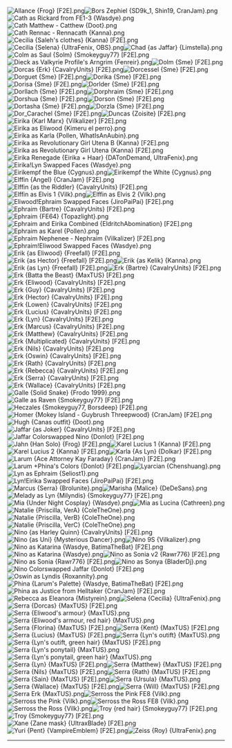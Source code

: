![Allance {Frog} [F2E].png](https://raw.githubusercontent.com/Klokinator/FE-Repo/main/Portrait%20Repository/Crossover%20Mugs%20(Characters%20RPing%20as%20Other%20Characters)/Allance%20%7BFrog%7D%20%5BF2E%5D.png "Allance {Frog} [F2E].png")![Bors Zephiel {SD9k_1, Shin19, CranJam}.png](https://raw.githubusercontent.com/Klokinator/FE-Repo/main/Portrait%20Repository/Crossover%20Mugs%20(Characters%20RPing%20as%20Other%20Characters)/Bors%20Zephiel%20%7BSD9k_1,%20Shin19,%20CranJam%7D.png "Bors Zephiel {SD9k_1, Shin19, CranJam}.png")![Cath as Rickard from FE1-3 {Wasdye}.png](https://raw.githubusercontent.com/Klokinator/FE-Repo/main/Portrait%20Repository/Crossover%20Mugs%20(Characters%20RPing%20as%20Other%20Characters)/Cath%20as%20Rickard%20from%20FE1-3%20%7BWasdye%7D.png "Cath as Rickard from FE1-3 {Wasdye}.png")![Cath Matthew - Catthew {Doot}.png](https://raw.githubusercontent.com/Klokinator/FE-Repo/main/Portrait%20Repository/Crossover%20Mugs%20(Characters%20RPing%20as%20Other%20Characters)/Cath%20Matthew%20-%20Catthew%20%7BDoot%7D.png "Cath Matthew - Catthew {Doot}.png")![Cath Rennac - Rennacath {Kanna}.png](https://raw.githubusercontent.com/Klokinator/FE-Repo/main/Portrait%20Repository/Crossover%20Mugs%20(Characters%20RPing%20as%20Other%20Characters)/Cath%20Rennac%20-%20Rennacath%20%7BKanna%7D.png "Cath Rennac - Rennacath {Kanna}.png")![Cecilia {Saleh's clothes} {Kanna} [F2E].png](https://raw.githubusercontent.com/Klokinator/FE-Repo/main/Portrait%20Repository/Crossover%20Mugs%20(Characters%20RPing%20as%20Other%20Characters)/Cecilia%20(Saleh's%20clothes)%20%7BKanna%7D%20%5BF2E%5D.png "Cecilia {Saleh's clothes} {Kanna} [F2E].png")![Cecilia {Selena} {UltraFenix, OBS}.png](https://raw.githubusercontent.com/Klokinator/FE-Repo/main/Portrait%20Repository/Crossover%20Mugs%20(Characters%20RPing%20as%20Other%20Characters)/Cecilia%20(Selena)%20%7BUltraFenix,%20OBS%7D.png "Cecilia {Selena} {UltraFenix, OBS}.png")![Chad {as Jaffar} {Limstella}.png](https://raw.githubusercontent.com/Klokinator/FE-Repo/main/Portrait%20Repository/Crossover%20Mugs%20(Characters%20RPing%20as%20Other%20Characters)/Chad%20(as%20Jaffar)%20%7BLimstella%7D.png "Chad {as Jaffar} {Limstella}.png")![Colm as Saul {Solm} {Smokeyguy77} [F2E].png](https://raw.githubusercontent.com/Klokinator/FE-Repo/main/Portrait%20Repository/Crossover%20Mugs%20(Characters%20RPing%20as%20Other%20Characters)/Colm%20as%20Saul%20(Solm)%20%7BSmokeyguy77%7D%20%5BF2E%5D.png "Colm as Saul {Solm} {Smokeyguy77} [F2E].png")![Dieck as Valkyrie Profile's Arngrim {Fenreir}.png](https://raw.githubusercontent.com/Klokinator/FE-Repo/main/Portrait%20Repository/Crossover%20Mugs%20(Characters%20RPing%20as%20Other%20Characters)/Dieck%20as%20Valkyrie%20Profile's%20Arngrim%20%7BFenreir%7D.png "Dieck as Valkyrie Profile's Arngrim {Fenreir}.png")![Dolm {Sme} [F2E].png](https://raw.githubusercontent.com/Klokinator/FE-Repo/main/Portrait%20Repository/Crossover%20Mugs%20(Characters%20RPing%20as%20Other%20Characters)/Dolm%20%7BSme%7D%20%5BF2E%5D.png "Dolm {Sme} [F2E].png")![Dorcas {Erk} {CavalryUnits} [F2E].png](https://raw.githubusercontent.com/Klokinator/FE-Repo/main/Portrait%20Repository/Crossover%20Mugs%20(Characters%20RPing%20as%20Other%20Characters)/Dorcas%20(Erk)%20%7BCavalryUnits%7D%20%5BF2E%5D.png "Dorcas {Erk} {CavalryUnits} [F2E].png")![Dorcessel {Sme} [F2E].png](https://raw.githubusercontent.com/Klokinator/FE-Repo/main/Portrait%20Repository/Crossover%20Mugs%20(Characters%20RPing%20as%20Other%20Characters)/Dorcessel%20%7BSme%7D%20%5BF2E%5D.png "Dorcessel {Sme} [F2E].png")![Dorguet {Sme} [F2E].png](https://raw.githubusercontent.com/Klokinator/FE-Repo/main/Portrait%20Repository/Crossover%20Mugs%20(Characters%20RPing%20as%20Other%20Characters)/Dorguet%20%7BSme%7D%20%5BF2E%5D.png "Dorguet {Sme} [F2E].png")![Dorika {Sme} [F2E].png](https://raw.githubusercontent.com/Klokinator/FE-Repo/main/Portrait%20Repository/Crossover%20Mugs%20(Characters%20RPing%20as%20Other%20Characters)/Dorika%20%7BSme%7D%20%5BF2E%5D.png "Dorika {Sme} [F2E].png")![Dorisa {Sme} [F2E].png](https://raw.githubusercontent.com/Klokinator/FE-Repo/main/Portrait%20Repository/Crossover%20Mugs%20(Characters%20RPing%20as%20Other%20Characters)/Dorisa%20%7BSme%7D%20%5BF2E%5D.png "Dorisa {Sme} [F2E].png")![Dorlder {Sme} [F2E].png](https://raw.githubusercontent.com/Klokinator/FE-Repo/main/Portrait%20Repository/Crossover%20Mugs%20(Characters%20RPing%20as%20Other%20Characters)/Dorlder%20%7BSme%7D%20%5BF2E%5D.png "Dorlder {Sme} [F2E].png")![Dorllach {Sme} [F2E].png](https://raw.githubusercontent.com/Klokinator/FE-Repo/main/Portrait%20Repository/Crossover%20Mugs%20(Characters%20RPing%20as%20Other%20Characters)/Dorllach%20%7BSme%7D%20%5BF2E%5D.png "Dorllach {Sme} [F2E].png")![Dorphraim {Sme} [F2E].png](https://raw.githubusercontent.com/Klokinator/FE-Repo/main/Portrait%20Repository/Crossover%20Mugs%20(Characters%20RPing%20as%20Other%20Characters)/Dorphraim%20%7BSme%7D%20%5BF2E%5D.png "Dorphraim {Sme} [F2E].png")![Dorshua {Sme} [F2E].png](https://raw.githubusercontent.com/Klokinator/FE-Repo/main/Portrait%20Repository/Crossover%20Mugs%20(Characters%20RPing%20as%20Other%20Characters)/Dorshua%20%7BSme%7D%20%5BF2E%5D.png "Dorshua {Sme} [F2E].png")![Dorson {Sme} [F2E].png](https://raw.githubusercontent.com/Klokinator/FE-Repo/main/Portrait%20Repository/Crossover%20Mugs%20(Characters%20RPing%20as%20Other%20Characters)/Dorson%20%7BSme%7D%20%5BF2E%5D.png "Dorson {Sme} [F2E].png")![Dortasha {Sme} [F2E].png](https://raw.githubusercontent.com/Klokinator/FE-Repo/main/Portrait%20Repository/Crossover%20Mugs%20(Characters%20RPing%20as%20Other%20Characters)/Dortasha%20%7BSme%7D%20%5BF2E%5D.png "Dortasha {Sme} [F2E].png")![Dorzla {Sme} [F2E].png](https://raw.githubusercontent.com/Klokinator/FE-Repo/main/Portrait%20Repository/Crossover%20Mugs%20(Characters%20RPing%20as%20Other%20Characters)/Dorzla%20%7BSme%7D%20%5BF2E%5D.png "Dorzla {Sme} [F2E].png")![Dor_Carachel {Sme} [F2E].png](https://raw.githubusercontent.com/Klokinator/FE-Repo/main/Portrait%20Repository/Crossover%20Mugs%20(Characters%20RPing%20as%20Other%20Characters)/Dor_Carachel%20%7BSme%7D%20%5BF2E%5D.png "Dor_Carachel {Sme} [F2E].png")![Duncas {Zoisite} [F2E].png](https://raw.githubusercontent.com/Klokinator/FE-Repo/main/Portrait%20Repository/Crossover%20Mugs%20(Characters%20RPing%20as%20Other%20Characters)/Duncas%20%7BZoisite%7D%20%5BF2E%5D.png "Duncas {Zoisite} [F2E].png")![Eirika {Karl Marx} {Vilkalizer} [F2E].png](https://raw.githubusercontent.com/Klokinator/FE-Repo/main/Portrait%20Repository/Crossover%20Mugs%20(Characters%20RPing%20as%20Other%20Characters)/Eirika%20(Karl%20Marx)%20%7BVilkalizer%7D%20%5BF2E%5D.png "Eirika {Karl Marx} {Vilkalizer} [F2E].png")![Eirika as Eliwood {Kimeru el perro}.png](https://raw.githubusercontent.com/Klokinator/FE-Repo/main/Portrait%20Repository/Crossover%20Mugs%20(Characters%20RPing%20as%20Other%20Characters)/Eirika%20as%20Eliwood%20%7BKimeru%20el%20perro%7D.png "Eirika as Eliwood {Kimeru el perro}.png")![Eirika as Karla {Pollen, WhatIsAnAubin}.png](https://raw.githubusercontent.com/Klokinator/FE-Repo/main/Portrait%20Repository/Crossover%20Mugs%20(Characters%20RPing%20as%20Other%20Characters)/Eirika%20as%20Karla%20%7BPollen,%20WhatIsAnAubin%7D.png "Eirika as Karla {Pollen, WhatIsAnAubin}.png")![Eirika as Revolutionary Girl Utena B {Kanna} [F2E].png](https://raw.githubusercontent.com/Klokinator/FE-Repo/main/Portrait%20Repository/Crossover%20Mugs%20(Characters%20RPing%20as%20Other%20Characters)/Eirika%20as%20Revolutionary%20Girl%20Utena%20B%20%7BKanna%7D%20%5BF2E%5D.png "Eirika as Revolutionary Girl Utena B {Kanna} [F2E].png")![Eirika as Revolutionary Girl Utena {Kanna} [F2E].png](https://raw.githubusercontent.com/Klokinator/FE-Repo/main/Portrait%20Repository/Crossover%20Mugs%20(Characters%20RPing%20as%20Other%20Characters)/Eirika%20as%20Revolutionary%20Girl%20Utena%20%7BKanna%7D%20%5BF2E%5D.png "Eirika as Revolutionary Girl Utena {Kanna} [F2E].png")![Eirika Renegade {Eirika + Haar} {DATonDemand, UltraFenix}.png](https://raw.githubusercontent.com/Klokinator/FE-Repo/main/Portrait%20Repository/Crossover%20Mugs%20(Characters%20RPing%20as%20Other%20Characters)/Eirika%20Renegade%20(Eirika%20%2B%20Haar)%20%7BDATonDemand,%20UltraFenix%7D.png "Eirika Renegade {Eirika + Haar} {DATonDemand, UltraFenix}.png")![Eirika!Lyn Swapped Faces {Wasdye}.png](https://raw.githubusercontent.com/Klokinator/FE-Repo/main/Portrait%20Repository/Crossover%20Mugs%20(Characters%20RPing%20as%20Other%20Characters)/Eirika!Lyn%20Swapped%20Faces%20%7BWasdye%7D.png "Eirika!Lyn Swapped Faces {Wasdye}.png")![Eirikempf the Blue {Cygnus}.png](https://raw.githubusercontent.com/Klokinator/FE-Repo/main/Portrait%20Repository/Crossover%20Mugs%20(Characters%20RPing%20as%20Other%20Characters)/Eirikempf%20the%20Blue%20%7BCygnus%7D.png "Eirikempf the Blue {Cygnus}.png")![Eirikempf the White {Cygnus}.png](https://raw.githubusercontent.com/Klokinator/FE-Repo/main/Portrait%20Repository/Crossover%20Mugs%20(Characters%20RPing%20as%20Other%20Characters)/Eirikempf%20the%20White%20%7BCygnus%7D.png "Eirikempf the White {Cygnus}.png")![Elffin {Angel} {CranJam} [F2E].png](https://raw.githubusercontent.com/Klokinator/FE-Repo/main/Portrait%20Repository/Crossover%20Mugs%20(Characters%20RPing%20as%20Other%20Characters)/Elffin%20(Angel)%20%7BCranJam%7D%20%5BF2E%5D.png "Elffin {Angel} {CranJam} [F2E].png")![Elffin {as the Riddler} {CavalryUnits} [F2E].png](https://raw.githubusercontent.com/Klokinator/FE-Repo/main/Portrait%20Repository/Crossover%20Mugs%20(Characters%20RPing%20as%20Other%20Characters)/Elffin%20(as%20the%20Riddler)%20%7BCavalryUnits%7D%20%5BF2E%5D.png "Elffin {as the Riddler} {CavalryUnits} [F2E].png")![Elffin as Elvis 1 {Vilk}.png](https://raw.githubusercontent.com/Klokinator/FE-Repo/main/Portrait%20Repository/Crossover%20Mugs%20(Characters%20RPing%20as%20Other%20Characters)/Elffin%20as%20Elvis%201%20%7BVilk%7D.png "Elffin as Elvis 1 {Vilk}.png")![Elffin as Elvis 2 {Vilk}.png](https://raw.githubusercontent.com/Klokinator/FE-Repo/main/Portrait%20Repository/Crossover%20Mugs%20(Characters%20RPing%20as%20Other%20Characters)/Elffin%20as%20Elvis%202%20%7BVilk%7D.png "Elffin as Elvis 2 {Vilk}.png")![Eliwood!Ephraim Swapped Faces {JiroPaiPai} [F2E].png](https://raw.githubusercontent.com/Klokinator/FE-Repo/main/Portrait%20Repository/Crossover%20Mugs%20(Characters%20RPing%20as%20Other%20Characters)/Eliwood!Ephraim%20Swapped%20Faces%20%7BJiroPaiPai%7D%20%5BF2E%5D.png "Eliwood!Ephraim Swapped Faces {JiroPaiPai} [F2E].png")![Ephraim {Bartre} {CavalryUnits} [F2E].png](https://raw.githubusercontent.com/Klokinator/FE-Repo/main/Portrait%20Repository/Crossover%20Mugs%20(Characters%20RPing%20as%20Other%20Characters)/Ephraim%20(Bartre)%20%7BCavalryUnits%7D%20%5BF2E%5D.png "Ephraim {Bartre} {CavalryUnits} [F2E].png")![Ephraim {FE64} {Topazlight}.png](https://raw.githubusercontent.com/Klokinator/FE-Repo/main/Portrait%20Repository/Crossover%20Mugs%20(Characters%20RPing%20as%20Other%20Characters)/Ephraim%20(FE64)%20%7BTopazlight%7D.png "Ephraim {FE64} {Topazlight}.png")![Ephraim and Eirika Combined {EldritchAbomination} [F2E].png](https://raw.githubusercontent.com/Klokinator/FE-Repo/main/Portrait%20Repository/Crossover%20Mugs%20(Characters%20RPing%20as%20Other%20Characters)/Ephraim%20and%20Eirika%20Combined%20%7BEldritchAbomination%7D%20%5BF2E%5D.png "Ephraim and Eirika Combined {EldritchAbomination} [F2E].png")![Ephraim as Karel {Pollen}.png](https://raw.githubusercontent.com/Klokinator/FE-Repo/main/Portrait%20Repository/Crossover%20Mugs%20(Characters%20RPing%20as%20Other%20Characters)/Ephraim%20as%20Karel%20%7BPollen%7D.png "Ephraim as Karel {Pollen}.png")![Ephraim Nephenee - Nephraim {Vilkalizer} [F2E].png](https://raw.githubusercontent.com/Klokinator/FE-Repo/main/Portrait%20Repository/Crossover%20Mugs%20(Characters%20RPing%20as%20Other%20Characters)/Ephraim%20Nephenee%20-%20Nephraim%20%7BVilkalizer%7D%20%5BF2E%5D.png "Ephraim Nephenee - Nephraim {Vilkalizer} [F2E].png")![Ephraim!Eliwood Swapped Faces {Wasdye}.png](https://raw.githubusercontent.com/Klokinator/FE-Repo/main/Portrait%20Repository/Crossover%20Mugs%20(Characters%20RPing%20as%20Other%20Characters)/Ephraim!Eliwood%20Swapped%20Faces%20%7BWasdye%7D.png "Ephraim!Eliwood Swapped Faces {Wasdye}.png")![Erik {as Eliwood} {Freefall} [F2E].png](https://raw.githubusercontent.com/Klokinator/FE-Repo/main/Portrait%20Repository/Crossover%20Mugs%20(Characters%20RPing%20as%20Other%20Characters)/Erik%20(as%20Eliwood)%20%7BFreefall%7D%20%5BF2E%5D.png "Erik {as Eliwood} {Freefall} [F2E].png")![Erik {as Hector} {Freefall} [F2E].png](https://raw.githubusercontent.com/Klokinator/FE-Repo/main/Portrait%20Repository/Crossover%20Mugs%20(Characters%20RPing%20as%20Other%20Characters)/Erik%20(as%20Hector)%20%7BFreefall%7D%20%5BF2E%5D.png "Erik {as Hector} {Freefall} [F2E].png")![Erik {as Kelik} {Kanna}.png](https://raw.githubusercontent.com/Klokinator/FE-Repo/main/Portrait%20Repository/Crossover%20Mugs%20(Characters%20RPing%20as%20Other%20Characters)/Erik%20(as%20Kelik)%20%7BKanna%7D.png "Erik {as Kelik} {Kanna}.png")![Erik {as Lyn} {Freefall} [F2E].png](https://raw.githubusercontent.com/Klokinator/FE-Repo/main/Portrait%20Repository/Crossover%20Mugs%20(Characters%20RPing%20as%20Other%20Characters)/Erik%20(as%20Lyn)%20%7BFreefall%7D%20%5BF2E%5D.png "Erik {as Lyn} {Freefall} [F2E].png")![Erk {Bartre} {CavalryUnits} [F2E].png](https://raw.githubusercontent.com/Klokinator/FE-Repo/main/Portrait%20Repository/Crossover%20Mugs%20(Characters%20RPing%20as%20Other%20Characters)/Erk%20(Bartre)%20%7BCavalryUnits%7D%20%5BF2E%5D.png "Erk {Bartre} {CavalryUnits} [F2E].png")![Erk {Batta the Beast} {MaxTUS} [F2E].png](https://raw.githubusercontent.com/Klokinator/FE-Repo/main/Portrait%20Repository/Crossover%20Mugs%20(Characters%20RPing%20as%20Other%20Characters)/Erk%20(Batta%20the%20Beast)%20%7BMaxTUS%7D%20%5BF2E%5D.png "Erk {Batta the Beast} {MaxTUS} [F2E].png")![Erk {Eliwood} {CavalryUnits} [F2E].png](https://raw.githubusercontent.com/Klokinator/FE-Repo/main/Portrait%20Repository/Crossover%20Mugs%20(Characters%20RPing%20as%20Other%20Characters)/Erk%20(Eliwood)%20%7BCavalryUnits%7D%20%5BF2E%5D.png "Erk {Eliwood} {CavalryUnits} [F2E].png")![Erk {Guy} {CavalryUnits} [F2E].png](https://raw.githubusercontent.com/Klokinator/FE-Repo/main/Portrait%20Repository/Crossover%20Mugs%20(Characters%20RPing%20as%20Other%20Characters)/Erk%20(Guy)%20%7BCavalryUnits%7D%20%5BF2E%5D.png "Erk {Guy} {CavalryUnits} [F2E].png")![Erk {Hector} {CavalryUnits} [F2E].png](https://raw.githubusercontent.com/Klokinator/FE-Repo/main/Portrait%20Repository/Crossover%20Mugs%20(Characters%20RPing%20as%20Other%20Characters)/Erk%20(Hector)%20%7BCavalryUnits%7D%20%5BF2E%5D.png "Erk {Hector} {CavalryUnits} [F2E].png")![Erk {Lowen} {CavalryUnits} [F2E].png](https://raw.githubusercontent.com/Klokinator/FE-Repo/main/Portrait%20Repository/Crossover%20Mugs%20(Characters%20RPing%20as%20Other%20Characters)/Erk%20(Lowen)%20%7BCavalryUnits%7D%20%5BF2E%5D.png "Erk {Lowen} {CavalryUnits} [F2E].png")![Erk {Lucius} {CavalryUnits} [F2E].png](https://raw.githubusercontent.com/Klokinator/FE-Repo/main/Portrait%20Repository/Crossover%20Mugs%20(Characters%20RPing%20as%20Other%20Characters)/Erk%20(Lucius)%20%7BCavalryUnits%7D%20%5BF2E%5D.png "Erk {Lucius} {CavalryUnits} [F2E].png")![Erk {Lyn} {CavalryUnits} [F2E].png](https://raw.githubusercontent.com/Klokinator/FE-Repo/main/Portrait%20Repository/Crossover%20Mugs%20(Characters%20RPing%20as%20Other%20Characters)/Erk%20(Lyn)%20%7BCavalryUnits%7D%20%5BF2E%5D.png "Erk {Lyn} {CavalryUnits} [F2E].png")![Erk {Marcus} {CavalryUnits} [F2E].png](https://raw.githubusercontent.com/Klokinator/FE-Repo/main/Portrait%20Repository/Crossover%20Mugs%20(Characters%20RPing%20as%20Other%20Characters)/Erk%20(Marcus)%20%7BCavalryUnits%7D%20%5BF2E%5D.png "Erk {Marcus} {CavalryUnits} [F2E].png")![Erk {Matthew} {CavalryUnits} [F2E].png](https://raw.githubusercontent.com/Klokinator/FE-Repo/main/Portrait%20Repository/Crossover%20Mugs%20(Characters%20RPing%20as%20Other%20Characters)/Erk%20(Matthew)%20%7BCavalryUnits%7D%20%5BF2E%5D.png "Erk {Matthew} {CavalryUnits} [F2E].png")![Erk {Multiplicated} {CavalryUnits} [F2E].png](https://raw.githubusercontent.com/Klokinator/FE-Repo/main/Portrait%20Repository/Crossover%20Mugs%20(Characters%20RPing%20as%20Other%20Characters)/Erk%20(Multiplicated)%20%7BCavalryUnits%7D%20%5BF2E%5D.png "Erk {Multiplicated} {CavalryUnits} [F2E].png")![Erk {Nils} {CavalryUnits} [F2E].png](https://raw.githubusercontent.com/Klokinator/FE-Repo/main/Portrait%20Repository/Crossover%20Mugs%20(Characters%20RPing%20as%20Other%20Characters)/Erk%20(Nils)%20%7BCavalryUnits%7D%20%5BF2E%5D.png "Erk {Nils} {CavalryUnits} [F2E].png")![Erk {Oswin} {CavalryUnits} [F2E].png](https://raw.githubusercontent.com/Klokinator/FE-Repo/main/Portrait%20Repository/Crossover%20Mugs%20(Characters%20RPing%20as%20Other%20Characters)/Erk%20(Oswin)%20%7BCavalryUnits%7D%20%5BF2E%5D.png "Erk {Oswin} {CavalryUnits} [F2E].png")![Erk {Rath} {CavalryUnits} [F2E].png](https://raw.githubusercontent.com/Klokinator/FE-Repo/main/Portrait%20Repository/Crossover%20Mugs%20(Characters%20RPing%20as%20Other%20Characters)/Erk%20(Rath)%20%7BCavalryUnits%7D%20%5BF2E%5D.png "Erk {Rath} {CavalryUnits} [F2E].png")![Erk {Rebecca} {CavalryUnits} [F2E].png](https://raw.githubusercontent.com/Klokinator/FE-Repo/main/Portrait%20Repository/Crossover%20Mugs%20(Characters%20RPing%20as%20Other%20Characters)/Erk%20(Rebecca)%20%7BCavalryUnits%7D%20%5BF2E%5D.png "Erk {Rebecca} {CavalryUnits} [F2E].png")![Erk {Serra} {CavalryUnits} [F2E].png](https://raw.githubusercontent.com/Klokinator/FE-Repo/main/Portrait%20Repository/Crossover%20Mugs%20(Characters%20RPing%20as%20Other%20Characters)/Erk%20(Serra)%20%7BCavalryUnits%7D%20%5BF2E%5D.png "Erk {Serra} {CavalryUnits} [F2E].png")![Erk {Wallace} {CavalryUnits} [F2E].png](https://raw.githubusercontent.com/Klokinator/FE-Repo/main/Portrait%20Repository/Crossover%20Mugs%20(Characters%20RPing%20as%20Other%20Characters)/Erk%20(Wallace)%20%7BCavalryUnits%7D%20%5BF2E%5D.png "Erk {Wallace} {CavalryUnits} [F2E].png")![Galle {Solid Snake} {Frodo 1999}.png](https://raw.githubusercontent.com/Klokinator/FE-Repo/main/Portrait%20Repository/Crossover%20Mugs%20(Characters%20RPing%20as%20Other%20Characters)/Galle%20(Solid%20Snake)%20%7BFrodo%201999%7D.png "Galle {Solid Snake} {Frodo 1999}.png")![Galle as Raven {Smokeyguy77} [F2E].png](https://raw.githubusercontent.com/Klokinator/FE-Repo/main/Portrait%20Repository/Crossover%20Mugs%20(Characters%20RPing%20as%20Other%20Characters)/Galle%20as%20Raven%20%7BSmokeyguy77%7D%20%5BF2E%5D.png "Galle as Raven {Smokeyguy77} [F2E].png")![Heczales {Smokeyguy77, Borsdeep} [F2E].png](https://raw.githubusercontent.com/Klokinator/FE-Repo/main/Portrait%20Repository/Crossover%20Mugs%20(Characters%20RPing%20as%20Other%20Characters)/Heczales%20%7BSmokeyguy77,%20Borsdeep%7D%20%5BF2E%5D.png "Heczales {Smokeyguy77, Borsdeep} [F2E].png")![Homer {Mokey Island - Guybrush Threepwood} {CranJam} [F2E].png](https://raw.githubusercontent.com/Klokinator/FE-Repo/main/Portrait%20Repository/Crossover%20Mugs%20(Characters%20RPing%20as%20Other%20Characters)/Homer%20(Mokey%20Island%20-%20Guybrush%20Threepwood)%20%7BCranJam%7D%20%5BF2E%5D.png "Homer {Mokey Island - Guybrush Threepwood} {CranJam} [F2E].png")![Hugh {Canas outfit} {Doot}.png](https://raw.githubusercontent.com/Klokinator/FE-Repo/main/Portrait%20Repository/Crossover%20Mugs%20(Characters%20RPing%20as%20Other%20Characters)/Hugh%20(Canas%20outfit)%20%7BDoot%7D.png "Hugh {Canas outfit} {Doot}.png")![Jaffar {as Joker} {CavalryUnits} [F2E].png](https://raw.githubusercontent.com/Klokinator/FE-Repo/main/Portrait%20Repository/Crossover%20Mugs%20(Characters%20RPing%20as%20Other%20Characters)/Jaffar%20(as%20Joker)%20%7BCavalryUnits%7D%20%5BF2E%5D.png "Jaffar {as Joker} {CavalryUnits} [F2E].png")![Jaffar Colorswapped Nino {Donlot} [F2E].png](https://raw.githubusercontent.com/Klokinator/FE-Repo/main/Portrait%20Repository/Crossover%20Mugs%20(Characters%20RPing%20as%20Other%20Characters)/Jaffar%20Colorswapped%20Nino%20%7BDonlot%7D%20%5BF2E%5D.png "Jaffar Colorswapped Nino {Donlot} [F2E].png")![Jahn {Han Solo} {Frog} [F2E].png](https://raw.githubusercontent.com/Klokinator/FE-Repo/main/Portrait%20Repository/Crossover%20Mugs%20(Characters%20RPing%20as%20Other%20Characters)/Jahn%20(Han%20Solo)%20%7BFrog%7D%20%5BF2E%5D.png "Jahn {Han Solo} {Frog} [F2E].png")![Karel Lucius 1 {Kanna} [F2E].png](https://raw.githubusercontent.com/Klokinator/FE-Repo/main/Portrait%20Repository/Crossover%20Mugs%20(Characters%20RPing%20as%20Other%20Characters)/Karel%20Lucius%201%20%7BKanna%7D%20%5BF2E%5D.png "Karel Lucius 1 {Kanna} [F2E].png")![Karel Lucius 2 {Kanna} [F2E].png](https://raw.githubusercontent.com/Klokinator/FE-Repo/main/Portrait%20Repository/Crossover%20Mugs%20(Characters%20RPing%20as%20Other%20Characters)/Karel%20Lucius%202%20%7BKanna%7D%20%5BF2E%5D.png "Karel Lucius 2 {Kanna} [F2E].png")![Karla {As Lyn} {Dolkar} [F2E].png](https://raw.githubusercontent.com/Klokinator/FE-Repo/main/Portrait%20Repository/Crossover%20Mugs%20(Characters%20RPing%20as%20Other%20Characters)/Karla%20(As%20Lyn)%20%7BDolkar%7D%20%5BF2E%5D.png "Karla {As Lyn} {Dolkar} [F2E].png")![Larum {Ace Attorney Kay Faraday} {CranJam} [F2E].png](https://raw.githubusercontent.com/Klokinator/FE-Repo/main/Portrait%20Repository/Crossover%20Mugs%20(Characters%20RPing%20as%20Other%20Characters)/Larum%20(Ace%20Attorney%20Kay%20Faraday)%20%7BCranJam%7D%20%5BF2E%5D.png "Larum {Ace Attorney Kay Faraday} {CranJam} [F2E].png")![Larum +Phina's Colors {Donlot} [F2E].png](https://raw.githubusercontent.com/Klokinator/FE-Repo/main/Portrait%20Repository/Crossover%20Mugs%20(Characters%20RPing%20as%20Other%20Characters)/Larum%20%2BPhina's%20Colors%20%7BDonlot%7D%20%5BF2E%5D.png "Larum +Phina's Colors {Donlot} [F2E].png")![Lyarcian {Chenshuang}.png](https://raw.githubusercontent.com/Klokinator/FE-Repo/main/Portrait%20Repository/Crossover%20Mugs%20(Characters%20RPing%20as%20Other%20Characters)/Lyarcian%20%7BChenshuang%7D.png "Lyarcian {Chenshuang}.png")![Lyn as Ephraim {Seliost1}.png](https://raw.githubusercontent.com/Klokinator/FE-Repo/main/Portrait%20Repository/Crossover%20Mugs%20(Characters%20RPing%20as%20Other%20Characters)/Lyn%20as%20Ephraim%20%7BSeliost1%7D.png "Lyn as Ephraim {Seliost1}.png")![Lyn!Eirika Swapped Faces {JiroPaiPai} [F2E].png](https://raw.githubusercontent.com/Klokinator/FE-Repo/main/Portrait%20Repository/Crossover%20Mugs%20(Characters%20RPing%20as%20Other%20Characters)/Lyn!Eirika%20Swapped%20Faces%20%7BJiroPaiPai%7D%20%5BF2E%5D.png "Lyn!Eirika Swapped Faces {JiroPaiPai} [F2E].png")![Marcus {Serra} {Brolunite}.png](https://raw.githubusercontent.com/Klokinator/FE-Repo/main/Portrait%20Repository/Crossover%20Mugs%20(Characters%20RPing%20as%20Other%20Characters)/Marcus%20(Serra)%20%7BBrolunite%7D.png "Marcus {Serra} {Brolunite}.png")![Marisha {Malice} {DeDeSans}.png](https://raw.githubusercontent.com/Klokinator/FE-Repo/main/Portrait%20Repository/Crossover%20Mugs%20(Characters%20RPing%20as%20Other%20Characters)/Marisha%20(Malice)%20%7BDeDeSans%7D.png "Marisha {Malice} {DeDeSans}.png")![Melady as Lyn {Milyndis} {Smokeyguy77} [F2E].png](https://raw.githubusercontent.com/Klokinator/FE-Repo/main/Portrait%20Repository/Crossover%20Mugs%20(Characters%20RPing%20as%20Other%20Characters)/Melady%20as%20Lyn%20(Milyndis)%20%7BSmokeyguy77%7D%20%5BF2E%5D.png "Melady as Lyn {Milyndis} {Smokeyguy77} [F2E].png")![Mia {Under Night Cosplay} {Wasdye}.png](https://raw.githubusercontent.com/Klokinator/FE-Repo/main/Portrait%20Repository/Crossover%20Mugs%20(Characters%20RPing%20as%20Other%20Characters)/Mia%20(Under%20Night%20Cosplay)%20%7BWasdye%7D.png "Mia {Under Night Cosplay} {Wasdye}.png")![Mia as Lucina {Cathreen}.png](https://raw.githubusercontent.com/Klokinator/FE-Repo/main/Portrait%20Repository/Crossover%20Mugs%20(Characters%20RPing%20as%20Other%20Characters)/Mia%20as%20Lucina%20%7BCathreen%7D.png "Mia as Lucina {Cathreen}.png")![Natalie {Priscilla, VerA} {ColeTheOne}.png](https://raw.githubusercontent.com/Klokinator/FE-Repo/main/Portrait%20Repository/Crossover%20Mugs%20(Characters%20RPing%20as%20Other%20Characters)/Natalie%20(Priscilla,%20VerA)%20%7BColeTheOne%7D.png "Natalie {Priscilla, VerA} {ColeTheOne}.png")![Natalie {Priscilla, VerB} {ColeTheOne}.png](https://raw.githubusercontent.com/Klokinator/FE-Repo/main/Portrait%20Repository/Crossover%20Mugs%20(Characters%20RPing%20as%20Other%20Characters)/Natalie%20(Priscilla,%20VerB)%20%7BColeTheOne%7D.png "Natalie {Priscilla, VerB} {ColeTheOne}.png")![Natalie {Priscilla, VerC} {ColeTheOne}.png](https://raw.githubusercontent.com/Klokinator/FE-Repo/main/Portrait%20Repository/Crossover%20Mugs%20(Characters%20RPing%20as%20Other%20Characters)/Natalie%20(Priscilla,%20VerC)%20%7BColeTheOne%7D.png "Natalie {Priscilla, VerC} {ColeTheOne}.png")![Nino {as Harley Quinn} {CavalryUnits} [F2E].png](https://raw.githubusercontent.com/Klokinator/FE-Repo/main/Portrait%20Repository/Crossover%20Mugs%20(Characters%20RPing%20as%20Other%20Characters)/Nino%20(as%20Harley%20Quinn)%20%7BCavalryUnits%7D%20%5BF2E%5D.png "Nino {as Harley Quinn} {CavalryUnits} [F2E].png")![Nino {as Uni} {Mysterious Dancer}.png](https://raw.githubusercontent.com/Klokinator/FE-Repo/main/Portrait%20Repository/Crossover%20Mugs%20(Characters%20RPing%20as%20Other%20Characters)/Nino%20(as%20Uni)%20%7BMysterious%20Dancer%7D.png "Nino {as Uni} {Mysterious Dancer}.png")![Nino 9S {Vilkalizer}.png](https://raw.githubusercontent.com/Klokinator/FE-Repo/main/Portrait%20Repository/Crossover%20Mugs%20(Characters%20RPing%20as%20Other%20Characters)/Nino%209S%20%7BVilkalizer%7D.png "Nino 9S {Vilkalizer}.png")![Nino as Katarina {Wasdye, BatimaTheBat} [F2E].png](https://raw.githubusercontent.com/Klokinator/FE-Repo/main/Portrait%20Repository/Crossover%20Mugs%20(Characters%20RPing%20as%20Other%20Characters)/Nino%20as%20Katarina%20%7BWasdye,%20BatimaTheBat%7D%20%5BF2E%5D.png "Nino as Katarina {Wasdye, BatimaTheBat} [F2E].png")![Nino as Katarina {Wasdye}.png](https://raw.githubusercontent.com/Klokinator/FE-Repo/main/Portrait%20Repository/Crossover%20Mugs%20(Characters%20RPing%20as%20Other%20Characters)/Nino%20as%20Katarina%20%7BWasdye%7D.png "Nino as Katarina {Wasdye}.png")![Nino as Sonia v2 {Rawr776} [F2E].png](https://raw.githubusercontent.com/Klokinator/FE-Repo/main/Portrait%20Repository/Crossover%20Mugs%20(Characters%20RPing%20as%20Other%20Characters)/Nino%20as%20Sonia%20v2%20%7BRawr776%7D%20%5BF2E%5D.png "Nino as Sonia v2 {Rawr776} [F2E].png")![Nino as Sonia {Rawr776} [F2E].png](https://raw.githubusercontent.com/Klokinator/FE-Repo/main/Portrait%20Repository/Crossover%20Mugs%20(Characters%20RPing%20as%20Other%20Characters)/Nino%20as%20Sonia%20%7BRawr776%7D%20%5BF2E%5D.png "Nino as Sonia {Rawr776} [F2E].png")![Nino as Sonya {BladerDj}.png](https://raw.githubusercontent.com/Klokinator/FE-Repo/main/Portrait%20Repository/Crossover%20Mugs%20(Characters%20RPing%20as%20Other%20Characters)/Nino%20as%20Sonya%20%7BBladerDj%7D.png "Nino as Sonya {BladerDj}.png")![Nino Colorswapped Jaffar {Donlot} [F2E].png](https://raw.githubusercontent.com/Klokinator/FE-Repo/main/Portrait%20Repository/Crossover%20Mugs%20(Characters%20RPing%20as%20Other%20Characters)/Nino%20Colorswapped%20Jaffar%20%7BDonlot%7D%20%5BF2E%5D.png "Nino Colorswapped Jaffar {Donlot} [F2E].png")![Oswin as Lyndis {Roxannity}.png](https://raw.githubusercontent.com/Klokinator/FE-Repo/main/Portrait%20Repository/Crossover%20Mugs%20(Characters%20RPing%20as%20Other%20Characters)/Oswin%20as%20Lyndis%20%7BRoxannity%7D.png "Oswin as Lyndis {Roxannity}.png")![Phina {Larum's Palette} {Wasdye, BatimaTheBat} [F2E].png](https://raw.githubusercontent.com/Klokinator/FE-Repo/main/Portrait%20Repository/Crossover%20Mugs%20(Characters%20RPing%20as%20Other%20Characters)/Phina%20(Larum's%20Palette)%20%7BWasdye,%20BatimaTheBat%7D%20%5BF2E%5D.png "Phina {Larum's Palette} {Wasdye, BatimaTheBat} [F2E].png")![Phina as Justice from Helltaker {CranJam} [F2E].png](https://raw.githubusercontent.com/Klokinator/FE-Repo/main/Portrait%20Repository/Crossover%20Mugs%20(Characters%20RPing%20as%20Other%20Characters)/Phina%20as%20Justice%20from%20Helltaker%20%7BCranJam%7D%20%5BF2E%5D.png "Phina as Justice from Helltaker {CranJam} [F2E].png")![Rebecca as Eleanora {Mistyrein}.png](https://raw.githubusercontent.com/Klokinator/FE-Repo/main/Portrait%20Repository/Crossover%20Mugs%20(Characters%20RPing%20as%20Other%20Characters)/Rebecca%20as%20Eleanora%20%7BMistyrein%7D.png "Rebecca as Eleanora {Mistyrein}.png")![Selena {Cecilia} {UltraFenix}.png](https://raw.githubusercontent.com/Klokinator/FE-Repo/main/Portrait%20Repository/Crossover%20Mugs%20(Characters%20RPing%20as%20Other%20Characters)/Selena%20(Cecilia)%20%7BUltraFenix%7D.png "Selena {Cecilia} {UltraFenix}.png")![Serra {Dorcas} {MaxTUS} [F2E].png](https://raw.githubusercontent.com/Klokinator/FE-Repo/main/Portrait%20Repository/Crossover%20Mugs%20(Characters%20RPing%20as%20Other%20Characters)/Serra%20(Dorcas)%20%7BMaxTUS%7D%20%5BF2E%5D.png "Serra {Dorcas} {MaxTUS} [F2E].png")![Serra {Eliwood's armour} {MaxTUS}.png](https://raw.githubusercontent.com/Klokinator/FE-Repo/main/Portrait%20Repository/Crossover%20Mugs%20(Characters%20RPing%20as%20Other%20Characters)/Serra%20(Eliwood's%20armour)%20%7BMaxTUS%7D.png "Serra {Eliwood's armour} {MaxTUS}.png")![Serra {Eliwood's armour, red hair} {MaxTUS}.png](https://raw.githubusercontent.com/Klokinator/FE-Repo/main/Portrait%20Repository/Crossover%20Mugs%20(Characters%20RPing%20as%20Other%20Characters)/Serra%20(Eliwood's%20armour,%20red%20hair)%20%7BMaxTUS%7D.png "Serra {Eliwood's armour, red hair} {MaxTUS}.png")![Serra {Florina} {MaxTUS} [F2E].png](https://raw.githubusercontent.com/Klokinator/FE-Repo/main/Portrait%20Repository/Crossover%20Mugs%20(Characters%20RPing%20as%20Other%20Characters)/Serra%20(Florina)%20%7BMaxTUS%7D%20%5BF2E%5D.png "Serra {Florina} {MaxTUS} [F2E].png")![Serra {Kent} {MaxTUS} [F2E].png](https://raw.githubusercontent.com/Klokinator/FE-Repo/main/Portrait%20Repository/Crossover%20Mugs%20(Characters%20RPing%20as%20Other%20Characters)/Serra%20(Kent)%20%7BMaxTUS%7D%20%5BF2E%5D.png "Serra {Kent} {MaxTUS} [F2E].png")![Serra {Lucius} {MaxTUS} [F2E].png](https://raw.githubusercontent.com/Klokinator/FE-Repo/main/Portrait%20Repository/Crossover%20Mugs%20(Characters%20RPing%20as%20Other%20Characters)/Serra%20(Lucius)%20%7BMaxTUS%7D%20%5BF2E%5D.png "Serra {Lucius} {MaxTUS} [F2E].png")![Serra {Lyn's outift} {MaxTUS}.png](https://raw.githubusercontent.com/Klokinator/FE-Repo/main/Portrait%20Repository/Crossover%20Mugs%20(Characters%20RPing%20as%20Other%20Characters)/Serra%20(Lyn's%20outift)%20%7BMaxTUS%7D.png "Serra {Lyn's outift} {MaxTUS}.png")![Serra {Lyn's outift, green hair} {MaxTUS} [F2E].png](https://raw.githubusercontent.com/Klokinator/FE-Repo/main/Portrait%20Repository/Crossover%20Mugs%20(Characters%20RPing%20as%20Other%20Characters)/Serra%20(Lyn's%20outift,%20green%20hair)%20%7BMaxTUS%7D%20%5BF2E%5D.png "Serra {Lyn's outift, green hair} {MaxTUS} [F2E].png")![Serra {Lyn's ponytail} {MaxTUS}.png](https://raw.githubusercontent.com/Klokinator/FE-Repo/main/Portrait%20Repository/Crossover%20Mugs%20(Characters%20RPing%20as%20Other%20Characters)/Serra%20(Lyn's%20ponytail)%20%7BMaxTUS%7D.png "Serra {Lyn's ponytail} {MaxTUS}.png")![Serra {Lyn's ponytail, green hair} {MaxTUS}.png](https://raw.githubusercontent.com/Klokinator/FE-Repo/main/Portrait%20Repository/Crossover%20Mugs%20(Characters%20RPing%20as%20Other%20Characters)/Serra%20(Lyn's%20ponytail,%20green%20hair)%20%7BMaxTUS%7D.png "Serra {Lyn's ponytail, green hair} {MaxTUS}.png")![Serra {Lyn} {MaxTUS} [F2E].png](https://raw.githubusercontent.com/Klokinator/FE-Repo/main/Portrait%20Repository/Crossover%20Mugs%20(Characters%20RPing%20as%20Other%20Characters)/Serra%20(Lyn)%20%7BMaxTUS%7D%20%5BF2E%5D.png "Serra {Lyn} {MaxTUS} [F2E].png")![Serra {Matthew} {MaxTUS} [F2E].png](https://raw.githubusercontent.com/Klokinator/FE-Repo/main/Portrait%20Repository/Crossover%20Mugs%20(Characters%20RPing%20as%20Other%20Characters)/Serra%20(Matthew)%20%7BMaxTUS%7D%20%5BF2E%5D.png "Serra {Matthew} {MaxTUS} [F2E].png")![Serra {Nils} {MaxTUS} [F2E].png](https://raw.githubusercontent.com/Klokinator/FE-Repo/main/Portrait%20Repository/Crossover%20Mugs%20(Characters%20RPing%20as%20Other%20Characters)/Serra%20(Nils)%20%7BMaxTUS%7D%20%5BF2E%5D.png "Serra {Nils} {MaxTUS} [F2E].png")![Serra {Rath} {MaxTUS} [F2E].png](https://raw.githubusercontent.com/Klokinator/FE-Repo/main/Portrait%20Repository/Crossover%20Mugs%20(Characters%20RPing%20as%20Other%20Characters)/Serra%20(Rath)%20%7BMaxTUS%7D%20%5BF2E%5D.png "Serra {Rath} {MaxTUS} [F2E].png")![Serra {Sain} {MaxTUS} [F2E].png](https://raw.githubusercontent.com/Klokinator/FE-Repo/main/Portrait%20Repository/Crossover%20Mugs%20(Characters%20RPing%20as%20Other%20Characters)/Serra%20(Sain)%20%7BMaxTUS%7D%20%5BF2E%5D.png "Serra {Sain} {MaxTUS} [F2E].png")![Serra {Ursula} {MaxTUS}.png](https://raw.githubusercontent.com/Klokinator/FE-Repo/main/Portrait%20Repository/Crossover%20Mugs%20(Characters%20RPing%20as%20Other%20Characters)/Serra%20(Ursula)%20%7BMaxTUS%7D.png "Serra {Ursula} {MaxTUS}.png")![Serra {Wallace} {MaxTUS} [F2E].png](https://raw.githubusercontent.com/Klokinator/FE-Repo/main/Portrait%20Repository/Crossover%20Mugs%20(Characters%20RPing%20as%20Other%20Characters)/Serra%20(Wallace)%20%7BMaxTUS%7D%20%5BF2E%5D.png "Serra {Wallace} {MaxTUS} [F2E].png")![Serra {Will} {MaxTUS} [F2E].png](https://raw.githubusercontent.com/Klokinator/FE-Repo/main/Portrait%20Repository/Crossover%20Mugs%20(Characters%20RPing%20as%20Other%20Characters)/Serra%20(Will)%20%7BMaxTUS%7D%20%5BF2E%5D.png "Serra {Will} {MaxTUS} [F2E].png")![Serra Erk {MaxTUS}.png](https://raw.githubusercontent.com/Klokinator/FE-Repo/main/Portrait%20Repository/Crossover%20Mugs%20(Characters%20RPing%20as%20Other%20Characters)/Serra%20Erk%20%7BMaxTUS%7D.png "Serra Erk {MaxTUS}.png")![Serross the Pink FE8 {Vilk}.png](https://raw.githubusercontent.com/Klokinator/FE-Repo/main/Portrait%20Repository/Crossover%20Mugs%20(Characters%20RPing%20as%20Other%20Characters)/Serross%20the%20Pink%20FE8%20%7BVilk%7D.png "Serross the Pink FE8 {Vilk}.png")![Serross the Pink {Vilk}.png](https://raw.githubusercontent.com/Klokinator/FE-Repo/main/Portrait%20Repository/Crossover%20Mugs%20(Characters%20RPing%20as%20Other%20Characters)/Serross%20the%20Pink%20%7BVilk%7D.png "Serross the Pink {Vilk}.png")![Serross the Ross FE8 {Vilk}.png](https://raw.githubusercontent.com/Klokinator/FE-Repo/main/Portrait%20Repository/Crossover%20Mugs%20(Characters%20RPing%20as%20Other%20Characters)/Serross%20the%20Ross%20FE8%20%7BVilk%7D.png "Serross the Ross FE8 {Vilk}.png")![Serross the Ross {Vilk}.png](https://raw.githubusercontent.com/Klokinator/FE-Repo/main/Portrait%20Repository/Crossover%20Mugs%20(Characters%20RPing%20as%20Other%20Characters)/Serross%20the%20Ross%20%7BVilk%7D.png "Serross the Ross {Vilk}.png")![Troy {red hair} {Smokeyguy77} [F2E].png](https://raw.githubusercontent.com/Klokinator/FE-Repo/main/Portrait%20Repository/Crossover%20Mugs%20(Characters%20RPing%20as%20Other%20Characters)/Troy%20(red%20hair)%20%7BSmokeyguy77%7D%20%5BF2E%5D.png "Troy {red hair} {Smokeyguy77} [F2E].png")![Troy {Smokeyguy77} [F2E].png](https://raw.githubusercontent.com/Klokinator/FE-Repo/main/Portrait%20Repository/Crossover%20Mugs%20(Characters%20RPing%20as%20Other%20Characters)/Troy%20%7BSmokeyguy77%7D%20%5BF2E%5D.png "Troy {Smokeyguy77} [F2E].png")![Xane {Zane mask} {UltraxBlade} [F2E].png](https://raw.githubusercontent.com/Klokinator/FE-Repo/main/Portrait%20Repository/Crossover%20Mugs%20(Characters%20RPing%20as%20Other%20Characters)/Xane%20(Zane%20mask)%20%7BUltraxBlade%7D%20%5BF2E%5D.png "Xane {Zane mask} {UltraxBlade} [F2E].png")![Yuri {Pent} {VampireEmblem} [F2E].png](https://raw.githubusercontent.com/Klokinator/FE-Repo/main/Portrait%20Repository/Crossover%20Mugs%20(Characters%20RPing%20as%20Other%20Characters)/Yuri%20(Pent)%20%7BVampireEmblem%7D%20%5BF2E%5D.png "Yuri {Pent} {VampireEmblem} [F2E].png")![Zeiss {Roy} {UltraFenix}.png](https://raw.githubusercontent.com/Klokinator/FE-Repo/main/Portrait%20Repository/Crossover%20Mugs%20(Characters%20RPing%20as%20Other%20Characters)/Zeiss%20(Roy)%20%7BUltraFenix%7D.png "Zeiss {Roy} {UltraFenix}.png")



----

